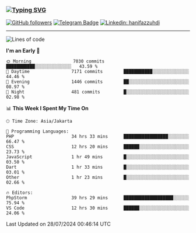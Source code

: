 ### [![Typing SVG](https://readme-typing-svg.herokuapp.com?font=lato&size=22&lines=Hi+There+👋)](https://git.io/typing-svg) 

[![GitHub followers](https://img.shields.io/github/followers/hanifazzuhdi?label=Follow&style=social)](https://github.com/hanifazzuhdi/?tab=follow) 
[![Telegram Badge](https://img.shields.io/badge/-hanif0198-blue?style=social&logo=telegram&link=https://www.t.me/hanif0198/)](https://www.t.me/hanif0198/) 
[![Linkedin: hanifazzuhdi](https://img.shields.io/badge/-hanifazzuhdi-blue?style=flat-square&logo=Linkedin&logoColor=white&link=https://www.linkedin.com/in/hanif-az-zuhdi-69688019b/)](https://www.linkedin.com/in/hanif-az-zuhdi-69688019b/) 

<hr/>

<!--START_SECTION:waka-->
![Lines of code](https://img.shields.io/badge/From%20Hello%20World%20I%27ve%20Written-61.0%20million%20lines%20of%20code-blue)

**I'm an Early 🐤** 

```text
🌞 Morning                7030 commits        ███████████░░░░░░░░░░░░░░   43.59 % 
🌆 Daytime                7171 commits        ███████████░░░░░░░░░░░░░░   44.46 % 
🌃 Evening                1446 commits        ██░░░░░░░░░░░░░░░░░░░░░░░   08.97 % 
🌙 Night                  481 commits         █░░░░░░░░░░░░░░░░░░░░░░░░   02.98 % 
```


📊 **This Week I Spent My Time On** 

```text
🕑︎ Time Zone: Asia/Jakarta

💬 Programming Languages: 
PHP                      34 hrs 33 mins      █████████████████░░░░░░░░   66.47 % 
CSS                      12 hrs 20 mins      ██████░░░░░░░░░░░░░░░░░░░   23.73 % 
JavaScript               1 hr 49 mins        █░░░░░░░░░░░░░░░░░░░░░░░░   03.50 % 
Dart                     1 hr 33 mins        █░░░░░░░░░░░░░░░░░░░░░░░░   03.01 % 
Other                    1 hr 23 mins        █░░░░░░░░░░░░░░░░░░░░░░░░   02.66 % 

🔥 Editors: 
PhpStorm                 39 hrs 29 mins      ███████████████████░░░░░░   75.94 % 
VS Code                  12 hrs 30 mins      ██████░░░░░░░░░░░░░░░░░░░   24.06 % 
```


 Last Updated on 28/07/2024 00:46:14 UTC
<!--END_SECTION:waka-->
